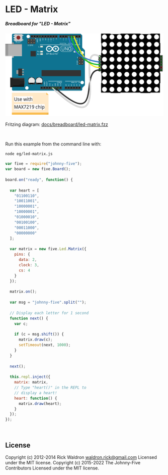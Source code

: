 <!--remove-start-->

# LED - Matrix

<!--remove-end-->






##### Breadboard for "LED - Matrix"



![docs/breadboard/led-matrix.png](breadboard/led-matrix.png)<br>

Fritzing diagram: [docs/breadboard/led-matrix.fzz](breadboard/led-matrix.fzz)

&nbsp;




Run this example from the command line with:
```bash
node eg/led-matrix.js
```


```javascript
var five = require("johnny-five");
var board = new five.Board();

board.on("ready", function() {

  var heart = [
    "01100110",
    "10011001",
    "10000001",
    "10000001",
    "01000010",
    "00100100",
    "00011000",
    "00000000"
  ];

  var matrix = new five.Led.Matrix({
    pins: {
      data: 2,
      clock: 3,
      cs: 4
    }
  });

  matrix.on();

  var msg = "johnny-five".split("");

  // Display each letter for 1 second
  function next() {
    var c;

    if (c = msg.shift()) {
      matrix.draw(c);
      setTimeout(next, 1000);
    }
  }

  next();

  this.repl.inject({
    matrix: matrix,
    // Type "heart()" in the REPL to
    // display a heart!
    heart: function() {
      matrix.draw(heart);
    }
  });
});

```








&nbsp;

<!--remove-start-->

## License
Copyright (c) 2012-2014 Rick Waldron <waldron.rick@gmail.com>
Licensed under the MIT license.
Copyright (c) 2015-2022 The Johnny-Five Contributors
Licensed under the MIT license.

<!--remove-end-->
